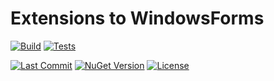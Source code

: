 # Extensions to WindowsForms

[![Build](https://github.com/Hawkynt/C--FrameworkExtensions/actions/workflows/NewBuild.yml/badge.svg)](https://github.com/Hawkynt/C--FrameworkExtensions/actions/workflows/NewBuild.yml)
[![Tests](https://github.com/Hawkynt/C--FrameworkExtensions/actions/workflows/Tests.yml/badge.svg)](https://github.com/Hawkynt/C--FrameworkExtensions/actions/workflows/Tests.yml)

[![Last Commit](https://img.shields.io/github/last-commit/Hawkynt/C--FrameworkExtensions?branch=master)](https://github.com/Hawkynt/C--FrameworkExtensions/commits/master/System.Windows.Forms.Extensions)
[![NuGet Version](https://img.shields.io/nuget/v/FrameworkExtensions.System.Windows.Forms)](https://www.nuget.org/packages/FrameworkExtensions.System.Windows.Forms/)
[![License](https://img.shields.io/badge/License-LGPL_3.0-blue)](https://licenses.nuget.org/LGPL-3.0-or-later)
